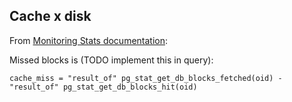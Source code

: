 ## Cache x disk

From [Monitoring Stats documentation](https://www.postgresql.org/docs/current/static/monitoring-stats.html):

Missed blocks is (TODO implement this in query):
```
cache_miss = "result_of" pg_stat_get_db_blocks_fetched(oid) - "result_of" pg_stat_get_db_blocks_hit(oid)
```
